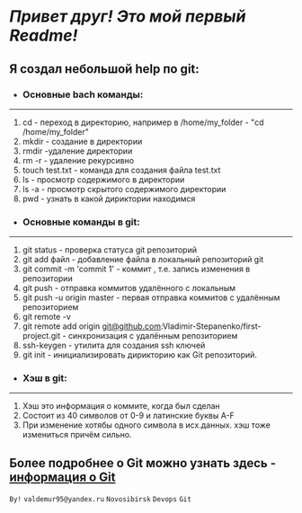 # *Привет друг! Это мой первый Readme!*  

## Я создал небольшой help по git:  

* ### Основные bach команды:  
---  
1. cd - переход в директорию, например в /home/my_folder - "cd /home/my_folder"  
2. mkdir - создание в директории  
3. rmdir -удаление директории  
4. rm -r - удаление рекурсивно  
5. touch test.txt - команда для создания файла test.txt  
6. ls - просмотр содержимого в директории  
7. ls -a - просмотр скрытого содержимого директории  
8. pwd - узнать в какой дириктории находимся  

* ### Основные команды в git:  
---  
1. git status - проверка статуса git репозиторий  
2. git add файл - добавление файла в локальный репозиторий git  
3. git commit -m 'commit 1' - коммит , т.е. запись изменения в репозитории  
4. git push - отправка коммитов удалённого с локальным  
5. git push -u origin master - первая отправка коммитов с удалённым репозиторием  
6. git remote -v  
7. git remote add origin git@github.com:Vladimir-Stepanenko/first-project.git - синхронизация с удалённым репозиторием  
8. ssh-keygen - утилита для создания ssh ключей  
9. git init - инициализировать дирикторию как Git репозиторий.  

* ### Хэш в git:  
---  

1. Хэш это информация о коммите, когда был сделан  
2. Состоит из 40 символов от 0-9 и латинские буквы A-F  
3. При изменение хотябы одного символа в исх.данных. хэш тоже измениться причём сильно.  

## Более подробнее о Git можно узнать здесь - [информация о Git](https://github.com/git/git/blob/master/README.md)  

```By!``` ```valdemur95@yandex.ru``` ```Novosibirsk``` ```Devops``` ```Git```
